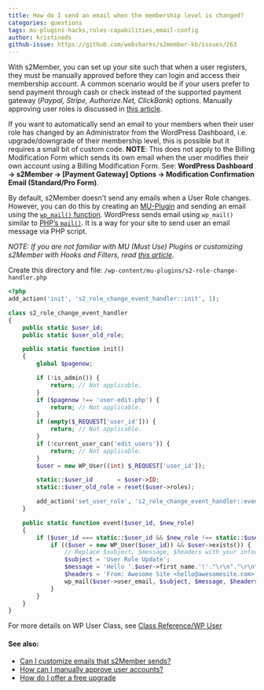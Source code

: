 ```yaml
---
title: How do I send an email when the membership level is changed?
categories: questions
tags: mu-plugins-hacks,roles-capabilities,email-config
author: kristineds
github-issue: https://github.com/websharks/s2member-kb/issues/263
---
```


With s2Member, you can set up your site such that when a user registers, they must be manually approved before they can login and access their membership account. A common scenario would be if your users prefer to send payment through cash or check instead of the supported payment gateway (*Paypal, Stripe, Authorize.Net, ClickBank*) options. Manually approving user roles is discussed in [this article](http://s2member.com/kb-article/how-can-i-manually-approve-user-accounts/).

If you want to automatically send an email to your members when their user role has changed by an Administrator from the WordPress Dashboard, i.e. upgrade/downgrade of their membership level, this is possible but it requires a small bit of custom code. **NOTE**: This does not apply to the Billing Modification Form which sends its own email when the user modifies their own account using a Billing Modification Form. See: **WordPress Dashboard → s2Member → [Payment Gateway] Options → Modification Confirmation Email (Standard/Pro Form)**.

By default, s2Member doesn't send any emails when a User Role changes. However, you can do this by creating an [MU-Plugin](http://codex.wordpress.org/Must_Use_Plugins) and sending an email using the [`wp_mail()` function](https://codex.wordpress.org/Function_Reference/wp_mail). WordPress sends email using `wp_mail()` similar to [PHP’s `mail()`](http://php.net/manual/en/function.mail.php). It is a way for your site to send user an email message via PHP script.

_NOTE: If you are not familiar with MU (Must Use) Plugins or customizing s2Member with Hooks and Filters, read [this article](http://s2member.com/kb-article/hacking-s2member-plugin-w-hooksfilters-for-wordpress/)._

Create this directory and file: `/wp-content/mu-plugins/s2-role-change-handler.php`

```php
<?php
add_action('init', 's2_role_change_event_handler::init', 1);

class s2_role_change_event_handler
{
    public static $user_id;
    public static $user_old_role;

    public static function init()
    {
        global $pagenow;

        if (!is_admin()) {
            return; // Not applicable.
        }
        if ($pagenow !== 'user-edit.php') {
            return; // Not applicable.
        }
        if (empty($_REQUEST['user_id'])) {
            return; // Not applicable.
        }
        if (!current_user_can('edit_users')) {
            return; // Not applicable.
        }
        $user = new WP_User((int) $_REQUEST['user_id']);

        static::$user_id       = $user->ID;
        static::$user_old_role = reset($user->roles);

        add_action('set_user_role', 's2_role_change_event_handler::event', 10, 2);
    }

    public static function event($user_id, $new_role)
    {
        if ($user_id === static::$user_id && $new_role !== static::$user_old_role) {
            if (($user = new WP_User($user_id)) && $user->exists()) {
                // Replace $subject, $message, $headers with your information
                $subject = 'User Role Update';
                $message = 'Hello '.$user->first_name.'!'."\r\n"."\r\n".'This is to notify you that your User Role has been changed to "'.$new_role.'".';
                $headers = 'From: Awesome Site <hello@awesomesite.com>'; 
                wp_mail($user->user_email, $subject, $message, $headers);
            }
        }
    }
}
```

For more details on WP User Class, see [Class Reference/WP User](https://codex.wordpress.org/Class_Reference/WP_User)

#### See also:
- [Can I customize emails that s2Member sends?](http://s2member.com/kb-article/can-i-customize-emails-that-s2member-sends/)
- [How can I manually approve user accounts?](http://s2member.com/kb-article/how-can-i-manually-approve-user-accounts/)
- [How do I offer a free upgrade](http://s2member.com/kb-article/how-do-i-offer-a-free-upgrade/)